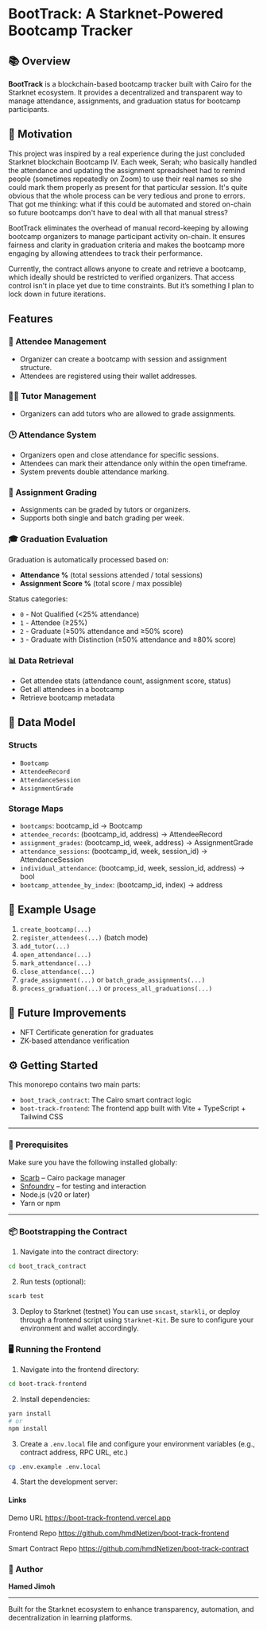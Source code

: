 # BootTrack: A Starknet-Powered Bootcamp Tracker

## 📚 Overview

**BootTrack** is a blockchain-based bootcamp tracker built with Cairo for the Starknet ecosystem. It provides a decentralized and transparent way to manage attendance, assignments, and graduation status for bootcamp participants.

## 🧠 Motivation

This project was inspired by a real experience during the just concluded Starknet blockchain Bootcamp IV. Each week, Serah; who basically handled the attendance and updating the assignment spreadsheet had to remind people (sometimes repeatedly on Zoom) to use their real names so she could mark them properly as present for that particular session. It's quite obvious that the whole process can be very tedious and prone to errors. That got me thinking: what if this could be automated and stored on-chain so future bootcamps don't have to deal with all that manual stress?

BootTrack eliminates the overhead of manual record-keeping by allowing bootcamp organizers to manage participant activity on-chain. It ensures fairness and clarity in graduation criteria and makes the bootcamp more engaging by allowing attendees to track their performance.

Currently, the contract allows anyone to create and retrieve a bootcamp, which ideally should be restricted to verified organizers. That access control isn't in place yet due to time constraints. But it’s something I plan to lock down in future iterations.

## Features

### 👥 Attendee Management

- Organizer can create a bootcamp with session and assignment structure.
- Attendees are registered using their wallet addresses.

### 🧑‍🏫 Tutor Management

- Organizers can add tutors who are allowed to grade assignments.

### 🕒 Attendance System

- Organizers open and close attendance for specific sessions.
- Attendees can mark their attendance only within the open timeframe.
- System prevents double attendance marking.

### 📝 Assignment Grading

- Assignments can be graded by tutors or organizers.
- Supports both single and batch grading per week.

### 🎓 Graduation Evaluation

Graduation is automatically processed based on:

- **Attendance %** (total sessions attended / total sessions)
- **Assignment Score %** (total score / max possible)

Status categories:

- `0` - Not Qualified (<25% attendance)
- `1` - Attendee (≥25%)
- `2` - Graduate (≥50% attendance and ≥50% score)
- `3` - Graduate with Distinction (≥50% attendance and ≥80% score)

### 📊 Data Retrieval

- Get attendee stats (attendance count, assignment score, status)
- Get all attendees in a bootcamp
- Retrieve bootcamp metadata

## 🧱 Data Model

### Structs

- `Bootcamp`
- `AttendeeRecord`
- `AttendanceSession`
- `AssignmentGrade`

### Storage Maps

- `bootcamps`: bootcamp_id → Bootcamp
- `attendee_records`: (bootcamp_id, address) → AttendeeRecord
- `assignment_grades`: (bootcamp_id, week, address) → AssignmentGrade
- `attendance_sessions`: (bootcamp_id, week, session_id) → AttendanceSession
- `individual_attendance`: (bootcamp_id, week, session_id, address) → bool
- `bootcamp_attendee_by_index`: (bootcamp_id, index) → address

## 🧪 Example Usage

1. `create_bootcamp(...)`
2. `register_attendees(...)` (batch mode)
3. `add_tutor(...)`
4. `open_attendance(...)`
5. `mark_attendance(...)`
6. `close_attendance(...)`
7. `grade_assignment(...)` or `batch_grade_assignments(...)`
8. `process_graduation(...)` or `process_all_graduations(...)`

## 🚀 Future Improvements

- NFT Certificate generation for graduates
- ZK-based attendance verification

## ⚙️ Getting Started

This monorepo contains two main parts:

- `boot_track_contract`: The Cairo smart contract logic
- `boot-track-frontend`: The frontend app built with Vite + TypeScript + Tailwind CSS

---

### 🧾 Prerequisites

Make sure you have the following installed globally:

- [Scarb](https://docs.swmansion.com/scarb/) – Cairo package manager
- [Snfoundry](https://github.com/foundry-rs/starknet-foundry) – for testing and interaction
- Node.js (v20 or later)
- Yarn or npm

---

### 📦 Bootstrapping the Contract

1. Navigate into the contract directory:

```bash
cd boot_track_contract
```

2. Run tests (optional):

```bash
scarb test
```

3. Deploy to Starknet (testnet)
   You can use `sncast`, `starkli`, or deploy through a frontend script using `Starknet-Kit`. Be sure to configure your environment and wallet accordingly.

### 🖥️ Running the Frontend

1. Navigate into the frontend directory:

```bash
cd boot-track-frontend
```

2. Install dependencies:

```bash
yarn install
# or
npm install
```

3. Create a `.env.local` file and configure your environment variables (e.g., contract address, RPC URL, etc.)

```bash
cp .env.example .env.local
```

4. Start the development server:

#### Links

Demo URL
https://boot-track-frontend.vercel.app

Frontend Repo
https://github.com/hmdNetizen/boot-track-frontend

Smart Contract Repo
https://github.com/hmdNetizen/boot-track-contract

### 👤 Author

**Hamed Jimoh**

---

Built for the Starknet ecosystem to enhance transparency, automation, and decentralization in learning platforms.
